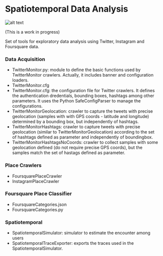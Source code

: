 # Spatiotemporal Data Analysis

![alt text](http://data.whicdn.com/images/69304651/large.gif "Welcome!")

(This is a work in progress)

Set of tools for exploratory data analysis using Twitter, Instagram and Foursquare data.

### Data Acquisition
* TwitterMonitor.py: module to define the basic functions used by TwitterMonitor crawlers. Actually, it includes banner and configuration loaders.
* TwitterMonitor.cfg
* TwitterMonitor.cfg: the configuration file for Twitter crawlers. It defines the authentication dredentials, bounding boxes, hashtags among other parameters. It uses the Python SafeConfigParser to manage the configurations.
* TwitterMonitorGeolocation: crawler to capture the tweets with precise geolocation (samples with with GPS coords - latitude and longitude) determined by a bounding box, but independently of hashtags.
* TwitterMonitorHashtags: crawler to capture tweets with precise geolocation (similar to TwitterMonitorGeolocation) according to the set of hashtags defined as parameter and independently of boundingbox.
* TwitterMonitorHashtagsNoCoords: crawler to collect samples with some geolocation defined (do not require precise GPS coords), but the samples match the set of hastags defined as parameter.

### Place Crawlers
* FoursquarePlaceCrawler
* InstagramPlaceCrawler

### Foursquare Place Classifier
* FoursquareCategories.json
* FoursquareCategories.py

### Spatiotemporal
* SpatiotemporalSimulator: simulator to estimate the encounter among users
* SpatiotemporalTraceExporter: exports the traces used in the SpatiotemporalSimulator.
